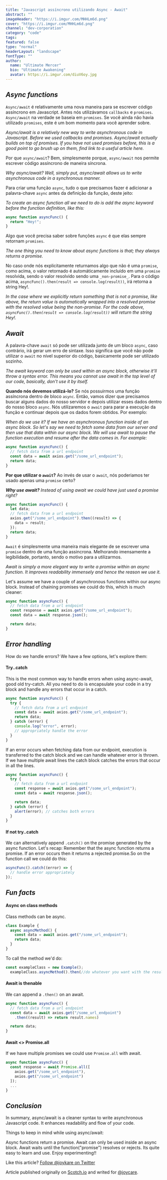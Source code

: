 ```yaml
---
title: "Javascript assíncrono utilizando Async - Await"
abstract: ""
imageHeader: "https://i.imgur.com/MHHLm6d.png"
cover: "https://i.imgur.com/MHHLm6d.png"
channel: "dev-corporation"
category: "code"
tags:
featured: false
type: "normal"
headerLayout: "landscape"
fontType: ""
author:
  name: "Ultimate Mercer"
  bio: "Ultimate Awakening"
  avatar: https://i.imgur.com/diuV6oy.jpg
---
```


## _**Async functions**_

`Async/await` é relativamente uma nova maneira para se escrever código assíncrono em Javascript. Antes nós utilizávamos `callbacks` e `promises`. `Async/await` na verdade se baseia em `promises`. Se você ainda não havia utilizado `promises`, este é um bom momento para você aprender sobre.

_Async/await is a relatively new way to write asynchronous code in Javascript. Before we used callbacks and promises. Async/await actually builds on top of promises. If you have not used promises before, this is a good point to go brush up on them, find link to a useful article here._

Por que `async/await`? Bem, simplesmente porque, `async/await` nos permite escrever código assíncrono de maneira síncrona.

_Why async/await? Well, simply put, async/await allows us to write asynchronous code in a synchronous manner._

Para criar uma função `async`, tudo o que precisamos fazer é adicionar a palavra-chave `async` antes da definição da função, deste jeito:

_To create an async function all we need to do is add the async keyword before the function definition, like this:_

```js
async function asyncFunc() {
  return "Hey!";
}
```

Algo que você precisa saber sobre funções `async` é que elas sempre retornam `promises`.

_The one thing you need to know about async functions is that; they always returns a promise._

No caso onde nós explicitamente returnamos algo que não é uma `promise`, como acima, o valor retornado é automáticamente incluído em uma `promise` resolvida, sendo o valor resolvido sendo uma `_non-promise_`. Para o código acima, `asyncFunc().then(result => console.log(result))`, irá retorna a string Hey!.

_In the case where we explicitly return something that is not a promise, like above, the return value is automatically wrapped into a resolved promise with the resolved value being the non-promise. For the code above, `asyncFunc().then(result => console.log(result))` will return the string Hey!._

## **_Await_**

A palavra-chave `await` só pode ser utilizada junto de um bloco `async`, caso contrário, irá gerar um erro de sintaxe. Isso significa que você não pode utilizar o `await` no nível superior do código, basicamente pode ser utilizado sozinho.

_The await keyword can only be used within an async block, otherwise it'll throw a syntax error. This means you cannot use await in the top level of our code, basically, don't use it by itself._

**Quando nós devemos utilizá-lo?** Se nós possuirmos uma função assíncrona dentro de bloco `async`. Então, vamos dizer que precisamos buscar alguns dados do nosso servidor e depois utilizar esses dados dentro do nosso bloco `async`. Nós utilizaremos o `await` para parar a execução da função e continuar depois que os dados forem obtidos. Por exemplo:

_When do we use it? If we have an asynchronous function inside of an async block. So let's say we need to fetch some data from our server and then use that data within our async block. We will use await to pause the function execution and resume after the data comes in. For example:_

```js
async function asyncFunc() {
  // fetch data from a url endpoint
  const data = await axios.get("/some_url_endpoint");
  return data;
}
```

**Por que utilizar o `await`?** Ao invés de usar o `await`, nós poderiamos ter usado apenas uma `promise` certo?

_**Why use await?** Instead of using await we could have just used a promise right?_

```js
async function asyncFunc() {
  let data;
  // fetch data from a url endpoint
  axios.get("/some_url_endpoint").then((result) => {
    data = result;
  });
  return data;
}
```

`Await` é simplesmente uma maneira mais elegante de se escrever uma `promise` dentro de uma função assincrona. Melhorando imensamente a legibilidade, portanto, sendo o motivo para a utilizarmos.

_Await is simply a more elegant way to write a promise within an async function. It improves readability immensely and hence the reason we use it._

Let's assume we have a couple of asynchronous functions within our async block. Instead of chaining promises we could do this, which is much cleaner:

```js
async function asyncFunc() {
  // fetch data from a url endpoint
  const response = await axios.get("/some_url_endpoint");
  const data = await response.json();

  return data;
}
```

## _**Error handling**_

How do we handle errors? We have a few options, let's explore them:

#### **Try..catch**

This is the most common way to handle errors when using async-await, good old try-catch. All you need to do is encapsulate your code in a try block and handle any errors that occur in a catch.

```js
async function asyncFunc() {
  try {
    // fetch data from a url endpoint
    const data = await axios.get("/some_url_endpoint");
    return data;
  } catch (error) {
    console.log("error", error);
    // appropriately handle the error
  }
}
```

If an error occurs when fetching data from our endpoint, execution is transferred to the catch block and we can handle whatever error is thrown. If we have multiple await lines the catch block catches the errors that occur in all the lines.

```js
async function asyncFunc() {
  try {
    // fetch data from a url endpoint
    const response = await axios.get("/some_url_endpoint");
    const data = await response.json();

    return data;
  } catch (error) {
    alert(error); // catches both errors
  }
}
```

#### **If not try..catch**

We can alternatively append `.catch()` on the promise generated by the async function. Let's recap: Remember that the async function returns a promise. If an error occurs then it returns a rejected promise.So on the function call we could do this:

```js
asyncFunc().catch((error) => {
  // handle error appropriately
});
```

## _**Fun facts**_

#### **Async on class methods**

Class methods can be async.

```js
class Example {
  async asyncMethod() {
    const data = await axios.get("/some_url_endpoint");
    return data;
  }
}
```

To call the method we'd do:

```js
const exampleClass = new Example();
  exampleClass.asyncMethod().then(//do whatever you want with the result)
```

#### **Await is thenable**

We can append a `.then()` on an await.

```js
async function asyncFunc() {
  // fetch data from a url endpoint
  const data = await axios.get("/some_url_endpoint")
    .then((result) => return result.names)

  return data;
}
```

#### **Await <> Promise.all**

If we have multiple promises we could use `Promise.all` with await.

```js
async function asyncFunc() {
  const response = await Promise.all([
    axios.get("/some_url_endpoint"),
    axios.get("/some_url_endpoint")
  ]);
  ...
}
```

## _**Conclusion**_

In summary, async/await is a cleaner syntax to write asynchronous Javascript code. It enhances readability and flow of your code.

Things to keep in mind while using async/await:

Async functions return a promise.
Await can only be used inside an async block.
Await waits until the function("promise") resolves or rejects.
Its quite easy to learn and use. Enjoy experimenting!!

Like this article? [Follow @joykare on Twitter](https://twitter.com/joykare_)

Article published originally on [Scotch.io](https://scotch.io/tutorials/asynchronous-javascript-using-async-await) and writed for [@joycare](https://twitter.com/joykare_).
